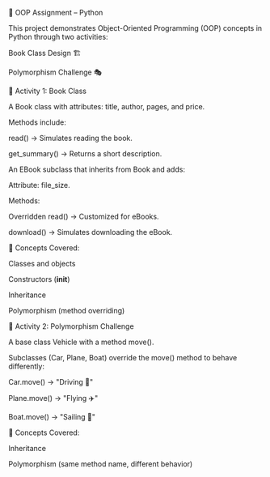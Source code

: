 📘 OOP Assignment – Python

This project demonstrates Object-Oriented Programming (OOP) concepts in Python through two activities:

Book Class Design 🏗️

Polymorphism Challenge 🎭

🚀 Activity 1: Book Class

A Book class with attributes: title, author, pages, and price.

Methods include:

read() → Simulates reading the book.

get_summary() → Returns a short description.

An EBook subclass that inherits from Book and adds:

Attribute: file_size.

Methods:

Overridden read() → Customized for eBooks.

download() → Simulates downloading the eBook.

🔹 Concepts Covered:

Classes and objects

Constructors (__init__)

Inheritance

Polymorphism (method overriding)

🚀 Activity 2: Polymorphism Challenge

A base class Vehicle with a method move().

Subclasses (Car, Plane, Boat) override the move() method to behave differently:

Car.move() → "Driving 🚗"

Plane.move() → "Flying ✈️"

Boat.move() → "Sailing 🚤"

🔹 Concepts Covered:

Inheritance

Polymorphism (same method name, different behavior)
